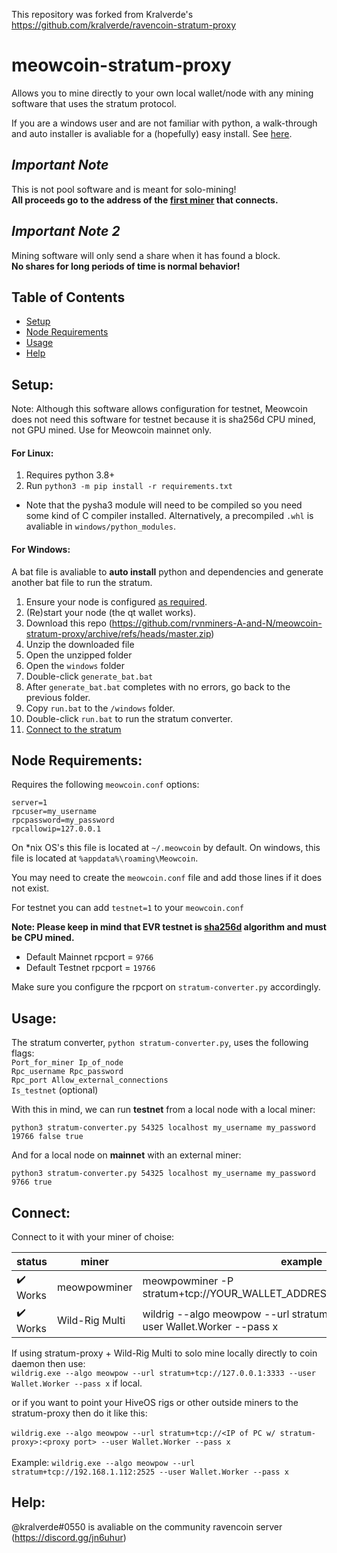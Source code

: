 This repository was forked from Kralverde's https://github.com/kralverde/ravencoin-stratum-proxy

# meowcoin-stratum-proxy
Allows you to mine directly to your own local wallet/node with any mining software that uses the stratum protocol.

If you are a windows user and are not familiar with python, a walk-through and auto installer is avaliable for a (hopefully) easy install. See [here](#windows).
## *Important Note*
This is not pool software and is meant for solo-mining! <br><b>All proceeds go to the address of the <ins>first miner</ins> that connects.</b>

## *Important Note 2*
Mining software will only send a share when it has found a block.<br> <b>No shares for long periods of time is normal behavior!</b>

## Table of Contents  
- [Setup](#setup)
- [Node Requirements](#node)
- [Usage](#usage)
- [Help](#help)

<a name="setup"/>

## Setup:
Note: Although this software allows configuration for testnet, Meowcoin does not need this software for testnet because it is sha256d CPU mined, not GPU mined.
Use for Meowcoin mainnet only.

#### For Linux:
1. Requires python 3.8+
2. Run `python3 -m pip install -r requirements.txt`
  - Note that the pysha3 module will need to be compiled so you need some kind of C compiler installed. Alternatively, a precompiled `.whl` is avaliable in `windows/python_modules`.

<a name="windows"/>

#### For Windows:
A bat file is avaliable to <b>auto install</b> python and dependencies and generate another bat file to run the stratum.
1. Ensure your node is configured [as required](#node).
2. (Re)start your node (the qt wallet works).
3. Download this repo (https://github.com/rvnminers-A-and-N/meowcoin-stratum-proxy/archive/refs/heads/master.zip)
4. Unzip the downloaded file
5. Open the unzipped folder
6. Open the `windows` folder
7. Double-click `generate_bat.bat`
8. After `generate_bat.bat` completes with no errors, go back to the previous folder.
9. Copy `run.bat` to the `/windows` folder.
10. Double-click `run.bat` to run the stratum converter.
11. [Connect to the stratum](#connect)

<a name="node"/>

## Node Requirements:

Requires the following `meowcoin.conf` options:
```
server=1
rpcuser=my_username
rpcpassword=my_password
rpcallowip=127.0.0.1
```
On *nix OS's this file is located at `~/.meowcoin` by default. On windows, this file is located at `%appdata%\roaming\Meowcoin`.

You may need to create the `meowcoin.conf` file and add those lines if it does not exist.

For testnet you can add `testnet=1` to your `meowcoin.conf`

<b>Note: Please keep in mind that EVR testnet is <ins>sha256d</ins> algorithm and must be CPU mined.</b>

- Default Mainnet rpcport = `9766`
- Default Testnet rpcport = `19766`

Make sure you configure the rpcport on `stratum-converter.py` accordingly.

<a name="usage"/>

## Usage:
The stratum converter, `python stratum-converter.py`, uses the following flags:<br> 
`Port_for_miner Ip_of_node`<br>
`Rpc_username Rpc_password`<br>
`Rpc_port Allow_external_connections`<br>
`Is_testnet` (optional)<br>

With this in mind, we can run **testnet** from a local node with a local miner:
```
python3 stratum-converter.py 54325 localhost my_username my_password 19766 false true
```
And for a local node on **mainnet** with an external miner:
```
python3 stratum-converter.py 54325 localhost my_username my_password 9766 true
```
## Connect:
Connect to it with your miner of choise:

| status | miner | example |
| - | - | - |
| :heavy_check_mark: Works | meowpowminer | meowpowminer -P stratum+tcp://YOUR_WALLET_ADDRESS.worker@PROXY_IP:54325 |
| :heavy_check_mark: Works | Wild-Rig Multi | wildrig --algo meowpow --url stratum+tcp://pool.com:3333 --user Wallet.Worker --pass x |

If using stratum-proxy + Wild-Rig Multi to solo mine locally directly to coin daemon then use:<br>
`wildrig.exe --algo meowpow --url stratum+tcp://127.0.0.1:3333 --user Wallet.Worker --pass x` if local.

or if you want to point your HiveOS rigs or other outside miners to the stratum-proxy then do it like this:<br>
<br>
`wildrig.exe --algo meowpow --url stratum+tcp://<IP of PC w/ stratum-proxy>:<proxy port> --user Wallet.Worker --pass x`
<br>
<br>
Example: `wildrig.exe --algo meowpow --url stratum+tcp://192.168.1.112:2525 --user Wallet.Worker --pass x`
<a name="help"/>

## Help:
@kralverde#0550 is avaliable on the community ravencoin server (https://discord.gg/jn6uhur)
